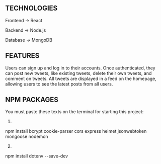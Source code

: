 TECHNOLOGIES
---------------
Frontend -> React

Backend -> Node.js

Database -> MongoDB

FEATURES
--------------------
Users can sign up and log in to their accounts. 
Once authenticated, they can post new tweets, like existing tweets, delete their own tweets, and comment on tweets. 
All tweets are displayed in a feed on the homepage, allowing users to see the latest posts from all users.

NPM PACKAGES
-----------------
You must paste these texts on the terminal for starting this project:

1)
npm install
bcrypt
cookie-parser
cors
express
helmet
jsonwebtoken
mongoose
nodemon

2)
npm install dotenv --save-dev
